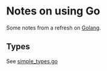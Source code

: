 # Notes on using Go

Some notes from a refresh on [Golang](https://golang.org/).


## Types

See [simple_types.go](simple_types.go)


